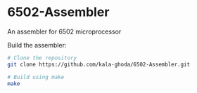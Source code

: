# 6502-Assembler

An assembler for 6502 microprocessor

Build the assembler:

```sh
# Clone the repository
git clone https://github.com/kala-ghoda/6502-Assembler.git

# Build using make
make
```
